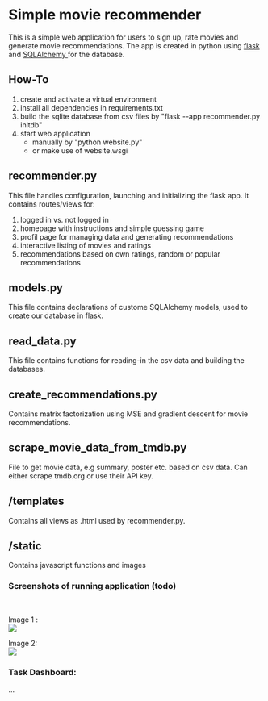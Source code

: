 # Simple movie recommender


This is a simple web application for users to sign up, rate movies and generate movie recommendations. The app is created in python using <a href="https://flask.palletsprojects.com/en/3.0.x/">flask</a> and <a href="https://flask-sqlalchemy.palletsprojects.com/en/2.x/quickstart/">SQLAlchemy </a>for the database. 

## How-To 
1. create and activate a virtual environment <br>
2. install all dependencies in requirements.txt
3. build the sqlite database from csv files by 
	"flask --app recommender.py initdb"	
4. start web application
	* manually by
		"python website.py"
	* or make use of website.wsgi

## recommender.py
This file handles configuration, launching and initializing the flask app. 
It contains routes/views for: <br>

1. logged in vs. not logged in
2. homepage with instructions and simple guessing game
3. profil page for managing data and generating recommendations
4. interactive listing of movies and ratings <br>
5. recommendations based on own ratings, random or popular recommendations

## models.py
This file contains declarations of custome SQLAlchemy models, used to create our database in flask. <br>

## read\_data.py
This file contains functions for reading-in the csv data and building the databases.<br>

## create\_recommendations.py
Contains matrix factorization using MSE and gradient descent for movie recommendations.

## scrape\_movie\_data\_from\_tmdb.py
File to get movie data, e.g summary, poster etc. based on csv data. Can either scrape tmdb.org or use their API key.

## /templates
Contains all views as .html used by recommender.py.

## /static
Contains javascript functions and images



### Screenshots of running application (todo)
<br>

Image 1 : 
<br>
<img src="*.png" >
<br>

Image 2: 
<br>
<img src="**.png" >
<br>




### Task Dashboard: 
...


